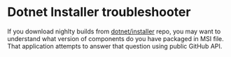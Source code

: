 Dotnet Installer troubleshooter
===============================

If you download nighlty builds from [dotnet/installer](https://github.com/dotnet/installer) repo, you may want to understand what version of components do you have packaged in MSI file.
That application attempts to answer that question using public GitHub API.
